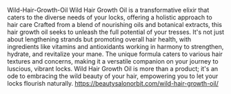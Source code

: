 Wild-Hair-Growth-Oil
Wild Hair Growth Oil is a transformative elixir that caters to the diverse needs of your locks, offering a holistic approach to hair care
Crafted from a blend of nourishing oils and botanical extracts, this hair growth oil seeks to unleash the full potential of your tresses. It's not just about lengthening strands but promoting overall hair health, with ingredients like vitamins and antioxidants working in harmony to strengthen, hydrate, and revitalize your mane. The unique formula caters to various hair textures and concerns, making it a versatile companion on your journey to luscious, vibrant locks. Wild Hair Growth Oil is more than a product; it's an ode to embracing the wild beauty of your hair, empowering you to let your locks flourish naturally.
https://beautysalonorbit.com/wild-hair-growth-oil/
